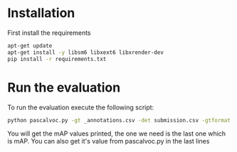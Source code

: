 # Installation

First install the requirements

```bash
apt-get update
apt-get install -y libsm6 libxext6 libxrender-dev
pip install -r requirements.txt
```

# Run the evaluation

To run the evaluation execute the following script:
```bash
python pascalvoc.py -gt _annotations.csv -det submission.csv -gtformat xyrb -detformat xyrb
```

You will get the mAP values printed, the one we need is the last one which is mAP.
You can also get it's value from pascalvoc.py in the last lines 
